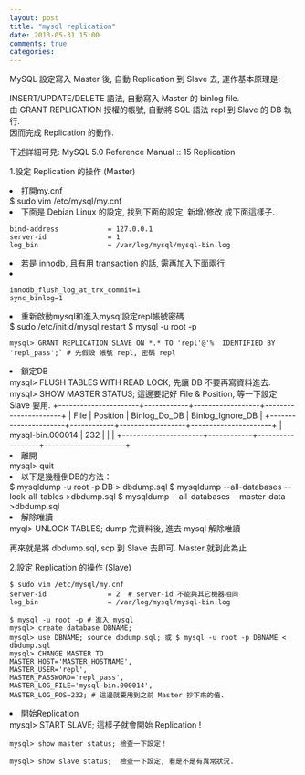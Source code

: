 ```yaml
---
layout: post
title: "mysql replication"
date: 2013-05-31 15:00
comments: true
categories: 
---
```

<p>MySQL 設定寫入 Master 後, 自動 Replication 到 Slave 去, 運作基本原理是: <br />

INSERT/UPDATE/DELETE 語法, 自動寫入 Master 的 binlog file.<br />
由 GRANT REPLICATION 授權的帳號, 自動將 SQL 語法 repl 到 Slave 的 DB 執行.<br />
因而完成 Replication 的動作.<br />

下述詳細可見: MySQL 5.0 Reference Manual :: 15 Replication
</p>

1.設定 Replication 的操作 (Master)<br />
<li>打開my.cnf</li>
    $ sudo vim /etc/mysql/my.cnf

<li> 下面是 Debian Linux 的設定, 找到下面的設定, 新增/修改 成下面這樣子.</li>

    bind-address            = 127.0.0.1
    server-id               = 1
    log_bin                 = /var/log/mysql/mysql-bin.log

<li>若是 innodb, 且有用 transaction 的話, 需再加入下面兩行<li>
    
    innodb_flush_log_at_trx_commit=1
    sync_binlog=1

<li>重新啟動mysql和進入mysql設定repl帳號密碼</li>
    $ sudo /etc/init.d/mysql restart
    $ mysql -u root -p

    mysql> GRANT REPLICATION SLAVE ON *.* TO 'repl'@'%' IDENTIFIED BY 'repl_pass';` # 先假設 帳號 repl, 密碼 repl

<li>鎖定DB</li>
    mysql> FLUSH TABLES WITH READ LOCK; 先讓 DB 不要再寫資料進去.
    mysql> SHOW MASTER STATUS; 這邊要記好 File & Position, 等一下設定 Slave 要用.
    +----------------------+------------+------------------+----------------------+
    | File                 | Position   | Binlog_Do_DB     | Binlog_Ignore_DB     |
    +----------------------+------------+------------------+----------------------+
    | mysql-bin.000014     |      232   |                  |                      |
    +----------------------+------------+------------------+----------------------+
<li>離開</li>
    mysql> quit

<li>以下是幾種倒DB的方法：</li>
    $ mysqldump -u root -p DB > dbdump.sql
    $ mysqldump --all-databases --lock-all-tables >dbdump.sql
    $ mysqldump --all-databases --master-data >dbdump.sql
<li>解除唯讀</li>    
    myql> UNLOCK TABLES;  dump 完資料後, 進去 mysql 解除唯讀

<p>再來就是將 dbdump.sql, scp 到 Slave 去即可.
Master 就到此為止</P>

2.設定 Replication 的操作 (Slave)

    $ sudo vim /etc/mysql/my.cnf
    server-id               = 2  # server-id 不能與其它機器相同
    log_bin                 = /var/log/mysql/mysql-bin.log

    $ mysql -u root -p # 進入 mysql
    mysql> create database DBNAME;
    mysql> use DBNAME; source dbdump.sql; 或 $ mysql -u root -p DBNAME < dbdump.sql
    mysql> CHANGE MASTER TO
    MASTER_HOST='MASTER_HOSTNAME',
    MASTER_USER='repl',
    MASTER_PASSWORD='repl_pass',
    MASTER_LOG_FILE='mysql-bin.000014',
    MASTER_LOG_POS=232; # 這邊就要用到之前 Master 抄下來的值.

<li>開始Replication</li>
    mysql> START SLAVE;  這樣子就會開始 Replication !

    mysql> show master status; 檢查一下設定！

    mysql> show slave status;  檢查一下設定, 看是不是有異常狀況.


